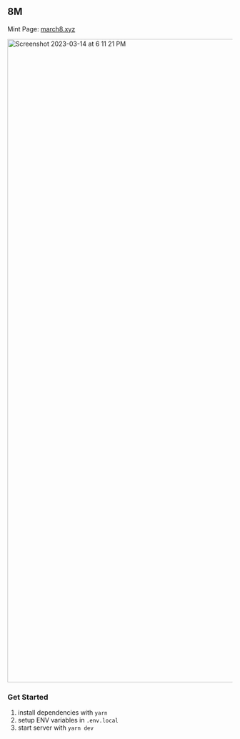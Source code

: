 ## 8M

Mint Page: [march8.xyz](https://march8.xyz/)

<img width="1440" alt="Screenshot 2023-03-14 at 6 11 21 PM" src="https://user-images.githubusercontent.com/23249402/225137358-c58e93a1-e7df-4bf8-9ff3-e77bda168b61.png">


### Get Started

1. install dependencies with `yarn`
2. setup ENV variables in `.env.local`
3. start server with `yarn dev`

